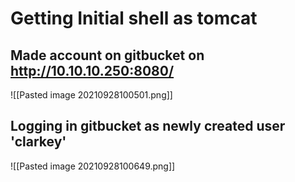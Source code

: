 #  Getting Initial shell as tomcat
## Made account on gitbucket on http://10.10.10.250:8080/
![[Pasted image 20210928100501.png]]
## Logging in gitbucket as newly created user 'clarkey'
![[Pasted image 20210928100649.png]]
## 
